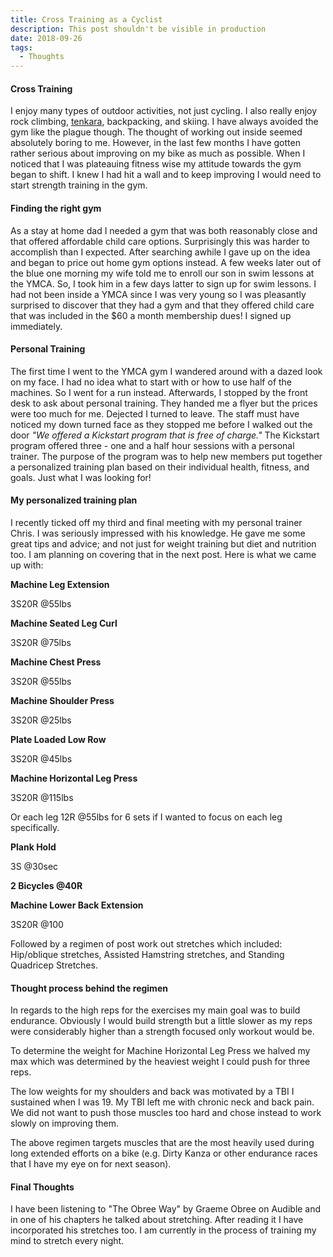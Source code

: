 ```yaml
---
title: Cross Training as a Cyclist
description: This post shouldn't be visible in production
date: 2018-09-26
tags: 
  - Thoughts
---
```

<h4>Cross Training</h4>

<p>I enjoy many types of outdoor activities, not just cycling. I also really enjoy rock climbing, <a href="http://www.fallfishtenkara.com" target="_blank" rel="noopener">tenkara</a>, backpacking, and skiing. I have always avoided the gym like the plague though. The thought of working out inside seemed absolutely boring to me. However, in the last few months I have gotten rather serious about improving on my bike as much as possible. When I noticed that I was plateauing fitness wise my attitude towards the gym began to shift. I knew I had hit a wall and to keep improving I would need to start strength training in the gym.&nbsp;</p>

<h4>Finding the right gym</h4>

<p>As a stay at home dad I needed a gym that was both reasonably close and that offered affordable child care options. Surprisingly this was harder to accomplish than I expected. After searching awhile I gave up on the idea and began to price out home gym options instead. A few weeks later out of the blue one morning my wife told me to enroll our son in swim lessons at the YMCA. So, I took him in a few days latter to sign up for swim lessons. I had not been inside a YMCA since I was very young so I was pleasantly surprised to discover that they had a gym and that they offered child care that was included in the $60 a month membership dues! I signed up immediately.</p>

<h4>Personal Training</h4>

<p>The first time I went to the YMCA gym I wandered around with a dazed look on my face. I had no idea what to start with or how to use half of the machines. So I went for a run instead. Afterwards, I stopped by the front desk to ask about personal training. They handed me a flyer but the prices were too much for me. Dejected I turned to leave. The staff must have noticed my down turned face as they stopped me before I walked out the door <em>"We offered a Kickstart program that is free of charge."</em> The Kickstart program offered three - one and a half hour sessions with a personal trainer. The purpose of the program was to help new members put together a personalized training plan based on their individual health, fitness, and goals. Just what I was looking for!</p>

<h4>My personalized training plan</h4>

<p>I recently ticked off my third and final meeting with my personal trainer Chris. I was seriously impressed with his knowledge. He gave me some great tips and advice; and not just for weight training but diet and nutrition too. I am planning on covering that in the next post. Here is what we came up with:</p>

<p><strong>Machine Leg Extension</strong></p>

<p>3S20R @55lbs</p>

<p><strong>Machine Seated Leg Curl</strong></p>

<p>3S20R @75lbs</p>

<p><strong>Machine Chest Press</strong></p>

<p>3S20R @55lbs</p>

<p><strong>Machine Shoulder Press</strong></p>

<p>3S20R @25lbs</p>

<p><strong>Plate Loaded Low Row</strong></p>

<p>3S20R @45lbs</p>

<p><strong>Machine Horizontal Leg Press</strong></p>

<p>3S20R @115lbs</p>

<p>Or each leg 12R @55lbs for 6 sets if I wanted to focus on each leg specifically.&nbsp;</p>

<p><strong>Plank Hold</strong></p>

<p>3S @30sec</p>

<p><strong>2 Bicycles @40R</strong></p>

<p><strong>Machine Lower Back Extension</strong></p>

<p>3S20R @100</p>

<p>Followed by a regimen of post work&nbsp;out stretches which included: Hip/oblique stretches, Assisted Hamstring stretches, and Standing Quadricep Stretches.</p>

<h4>Thought process behind the regimen</h4>

<p>In regards to the high reps for the exercises my main goal was to build endurance. Obviously I would build strength but a little slower as my reps were considerably higher than a strength focused only workout would be.</p>

<p>To determine the weight for Machine Horizontal Leg Press we halved my max which was determined by the heaviest weight I could push for three reps.&nbsp;</p>

<p>The low weights for my shoulders and back was motivated by a TBI I sustained when I was 19. My TBI left me with chronic neck and back pain. We did not want to push those muscles too hard and chose instead to work slowly on improving them.</p>

<p>The above regimen targets muscles that are the most heavily used during long extended efforts on a bike (e.g. Dirty Kanza or other endurance races that I have my eye on for next season).&nbsp;</p>

<h4>Final Thoughts</h4>

<p>I have been listening to "The Obree Way" by Graeme Obree on Audible and in one of his chapters he talked about stretching. After reading it I&nbsp;have incorporated his stretches too. I am currently in the process of training my mind to stretch every night.&nbsp;</p>
